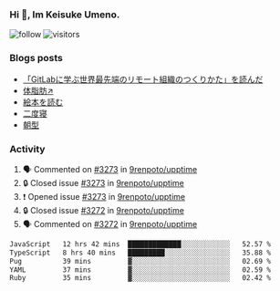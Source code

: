 ### Hi 👋, Im Keisuke Umeno.

<!--
**9renpoto/9renpoto** is a ✨ _special_ ✨ repository because its `README.md` (this file) appears on your GitHub profile.

Here are some ideas to get you started:

- 🔭 I’m currently working on ...
- 🌱 I’m currently learning ...
- 👯 I’m looking to collaborate on ...
- 🤔 I’m looking for help with ...
- 💬 Ask me about ...
- 📫 How to reach me: ...
- 😄 Pronouns: ...
- ⚡ Fun fact: ...
-->

![follow](https://img.shields.io/github/followers/9renpoto?label=Follow&style=social)
![visitors](https://komarev.com/ghpvc/?username=9renpoto&label=Profile%20views&color=0e75b6&style=flat)

### Blogs posts

<!-- BLOG-POST-LIST:START -->
- [「GitLabに学ぶ世界最先端のリモート組織のつくりかた」を読んだ](https://9renpoto.win/entry/2024/09/10/remote_organization)
- [体脂肪↗](https://9renpoto.win/entry/2024/08/12/gaining_fat)
- [絵本を読む](https://9renpoto.win/entry/2024/07/26/picture_book)
- [二度寝](https://9renpoto.win/entry/2024/07/18/going_back_to_sleep)
- [朝型](https://9renpoto.win/entry/2024/05/29/im-an-early)
<!-- BLOG-POST-LIST:END -->

### Activity

<!--START_SECTION:activity-->
1. 🗣 Commented on [#3273](https://github.com/9renpoto/upptime/issues/3273#issuecomment-2370805845) in [9renpoto/upptime](https://github.com/9renpoto/upptime)
2. 🔒 Closed issue [#3273](https://github.com/9renpoto/upptime/issues/3273) in [9renpoto/upptime](https://github.com/9renpoto/upptime)
3. ❗ Opened issue [#3273](https://github.com/9renpoto/upptime/issues/3273) in [9renpoto/upptime](https://github.com/9renpoto/upptime)
4. 🔒 Closed issue [#3272](https://github.com/9renpoto/upptime/issues/3272) in [9renpoto/upptime](https://github.com/9renpoto/upptime)
5. 🗣 Commented on [#3272](https://github.com/9renpoto/upptime/issues/3272#issuecomment-2370036994) in [9renpoto/upptime](https://github.com/9renpoto/upptime)
<!--END_SECTION:activity-->

<!--START_SECTION:waka-->

```txt
JavaScript   12 hrs 42 mins  █████████████░░░░░░░░░░░░   52.57 %
TypeScript   8 hrs 40 mins   █████████░░░░░░░░░░░░░░░░   35.88 %
Pug          39 mins         ▓░░░░░░░░░░░░░░░░░░░░░░░░   02.69 %
YAML         37 mins         ▓░░░░░░░░░░░░░░░░░░░░░░░░   02.59 %
Ruby         35 mins         ▓░░░░░░░░░░░░░░░░░░░░░░░░   02.42 %
```

<!--END_SECTION:waka-->
